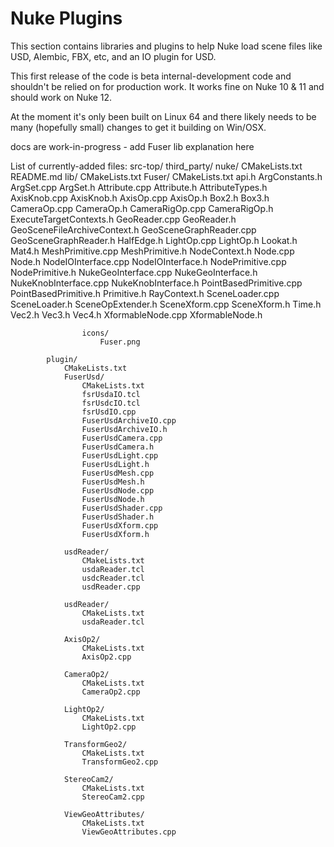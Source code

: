 Nuke Plugins
==============

This section contains libraries and plugins to help Nuke load scene files like USD, Alembic, FBX, etc, and an IO plugin for USD.


This first release of the code is beta internal-development code and shouldn't be relied on for production work. It works fine on Nuke 10 & 11 and should work on Nuke 12.

At the moment it's only been built on Linux 64 and there likely needs to be many (hopefully small) changes to get it building on Win/OSX.


   docs are work-in-progress - add Fuser lib explanation here


List of currently-added files:
src-top/
    third_party/
        nuke/
            CMakeLists.txt
            README.md
            lib/
                CMakeLists.txt
                Fuser/
                    CMakeLists.txt
                    api.h
                    ArgConstants.h
                    ArgSet.cpp
                    ArgSet.h
                    Attribute.cpp
                    Attribute.h
                    AttributeTypes.h
                    AxisKnob.cpp
                    AxisKnob.h
                    AxisOp.cpp
                    AxisOp.h
                    Box2.h
                    Box3.h
                    CameraOp.cpp
                    CameraOp.h
                    CameraRigOp.cpp
                    CameraRigOp.h
                    ExecuteTargetContexts.h
                    GeoReader.cpp
                    GeoReader.h
                    GeoSceneFileArchiveContext.h
                    GeoSceneGraphReader.cpp
                    GeoSceneGraphReader.h
                    HalfEdge.h
                    LightOp.cpp
                    LightOp.h
                    Lookat.h
                    Mat4.h
                    MeshPrimitive.cpp
                    MeshPrimitive.h
                    NodeContext.h
                    Node.cpp
                    Node.h
                    NodeIOInterface.cpp
                    NodeIOInterface.h
                    NodePrimitive.cpp
                    NodePrimitive.h
                    NukeGeoInterface.cpp
                    NukeGeoInterface.h
                    NukeKnobInterface.cpp
                    NukeKnobInterface.h
                    PointBasedPrimitive.cpp
                    PointBasedPrimitive.h
                    Primitive.h
                    RayContext.h
                    SceneLoader.cpp
                    SceneLoader.h
                    SceneOpExtender.h
                    SceneXform.cpp
                    SceneXform.h
                    Time.h
                    Vec2.h
                    Vec3.h
                    Vec4.h
                    XformableNode.cpp
                    XformableNode.h

                    icons/
                        Fuser.png

            plugin/
                CMakeLists.txt
                FuserUsd/
                    CMakeLists.txt
                    fsrUsdaIO.tcl
                    fsrUsdcIO.tcl
                    fsrUsdIO.cpp
                    FuserUsdArchiveIO.cpp
                    FuserUsdArchiveIO.h
                    FuserUsdCamera.cpp
                    FuserUsdCamera.h
                    FuserUsdLight.cpp
                    FuserUsdLight.h
                    FuserUsdMesh.cpp
                    FuserUsdMesh.h
                    FuserUsdNode.cpp
                    FuserUsdNode.h
                    FuserUsdShader.cpp
                    FuserUsdShader.h
                    FuserUsdXform.cpp
                    FuserUsdXform.h

                usdReader/
                    CMakeLists.txt
                    usdaReader.tcl
                    usdcReader.tcl
                    usdReader.cpp

                usdReader/
                    CMakeLists.txt
                    usdaReader.tcl

                AxisOp2/
                    CMakeLists.txt
                    AxisOp2.cpp

                CameraOp2/
                    CMakeLists.txt
                    CameraOp2.cpp

                LightOp2/
                    CMakeLists.txt
                    LightOp2.cpp

                TransformGeo2/
                    CMakeLists.txt
                    TransformGeo2.cpp

                StereoCam2/
                    CMakeLists.txt
                    StereoCam2.cpp

                ViewGeoAttributes/
                    CMakeLists.txt
                    ViewGeoAttributes.cpp
